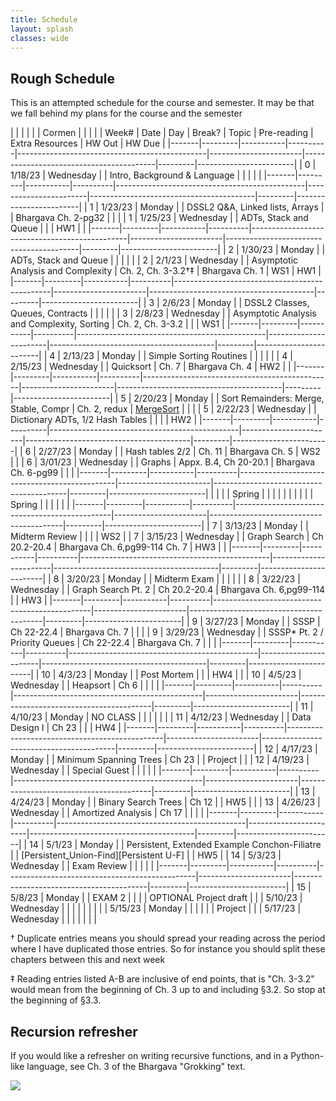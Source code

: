 ```yaml
---
title: Schedule 
layout: splash
classes: wide
---
```


## Rough Schedule

This is an attempted schedule for the course and semester. It may be that we fall behind my plans for the course and the semester

|       |         |           |          |                                               | Cormen                |                                         |         |                        |
| Week# | Date    | Day       | Break?   | Topic                                         | Pre-reading           | Extra Resources                         | HW Out  | HW Due                 |
|-------|---------|-----------|----------|-----------------------------------------------|-----------------------|-----------------------------------------|---------|------------------------|
| 0     | 1/18/23 | Wednesday |          | Intro, Background & Language                  |                       |                                         |         |                        |
|-------|---------|-----------|----------|-----------------------------------------------|-----------------------|-----------------------------------------|---------|------------------------|
| 1     | 1/23/23 | Monday    |          | DSSL2 Q&A, Linked lists, Arrays               |                       | Bhargava Ch. 2-pg32                     |         |                        |
| 1     | 1/25/23 | Wednesday |          | ADTs, Stack and Queue                         |                       |                                         | HW1     |                        |
|-------|---------|-----------|----------|-----------------------------------------------|-----------------------|-----------------------------------------|---------|------------------------|
| 2     | 1/30/23 | Monday    |          | ADTs, Stack and Queue                         |                       |                                         |         |                        |
| 2     | 2/1/23  | Wednesday |          | Asymptotic Analysis and Complexity            | Ch. 2, Ch. 3-3.2†‡    | Bhargava Ch. 1                          | WS1     | HW1                    |
|-------|---------|-----------|----------|-----------------------------------------------|-----------------------|-----------------------------------------|---------|------------------------|
| 3     | 2/6/23  | Monday    |          | DSSL2 Classes, Queues, Contracts              |                       |                                         |         |                        |
| 3     | 2/8/23  | Wednesday |          | Asymptotic Analysis and Complexity, Sorting   | Ch. 2, Ch. 3-3.2      |                                         |         | WS1                    |
|-------|---------|-----------|----------|-----------------------------------------------|-----------------------|-----------------------------------------|---------|------------------------|
| 4     | 2/13/23 | Monday    |          | Simple Sorting Routines                       |                       |                                         |         |                        |
| 4     | 2/15/23 | Wednesday |          | Quicksort                                     | Ch. 7                 | Bhargava Ch. 4                          | HW2     |                        |
|-------|---------|-----------|----------|-----------------------------------------------|-----------------------|-----------------------------------------|---------|------------------------|
| 5     | 2/20/23 | Monday    |          | Sort Remainders: Merge, Stable, Compr         | Ch. 2, redux          | [MergeSort][Merge]                      |         |                        |
| 5     | 2/22/23 | Wednesday |          | Dictionary ADTs, 1/2 Hash Tables              |                       |                                         |         | HW2                    |
|-------|---------|-----------|----------|-----------------------------------------------|-----------------------|-----------------------------------------|---------|------------------------|
| 6     | 2/27/23 | Monday    |          | Hash tables 2/2                               | Ch. 11                | Bhargava Ch. 5                          | WS2     |                        |
| 6     | 3/01/23 | Wednesday |          | Graphs                                        | Appx. B.4, Ch 20-20.1 | Bhargava Ch. 6-pg99                     |         |                        |
|-------|---------|-----------|----------|-----------------------------------------------|-----------------------|-----------------------------------------|---------|------------------------|
|       |         |           | Spring   |                                               |                       |                                         |         |                        |
|       |         |           | Spring   |                                               |                       |                                         |         |                        |
|-------|---------|-----------|----------|-----------------------------------------------|-----------------------|-----------------------------------------|---------|------------------------|
| 7     | 3/13/23 | Monday    |          | Midterm Review                                |                       |                                         |         | WS2                    |
| 7     | 3/15/23 | Wednesday |          | Graph Search                                  | Ch 20.2-20.4          | Bhargava Ch. 6,pg99-114 Ch. 7           | HW3     |                        |
|-------|---------|-----------|----------|-----------------------------------------------|-----------------------|-----------------------------------------|---------|------------------------|
| 8     | 3/20/23 | Monday    |          | Midterm Exam                                  |                       |                                         |         |                        |
| 8     | 3/22/23 | Wednesday |          | Graph Search Pt. 2                            | Ch 20.2-20.4          | Bhargava Ch. 6,pg99-114                 |         | HW3                    |
|-------|---------|-----------|----------|-----------------------------------------------|-----------------------|-----------------------------------------|---------|------------------------|
| 9     | 3/27/23 | Monday    |          | SSSP                                          | Ch 22-22.4            | Bhargava Ch. 7                          |         |                        |
| 9     | 3/29/23 | Wednesday |          | SSSP* Pt. 2 / Priority Queues                 | Ch 22-22.4            | Bhargava Ch. 7                          |         |                        |
|-------|---------|-----------|----------|-----------------------------------------------|-----------------------|-----------------------------------------|---------|------------------------|
| 10    | 4/3/23  | Monday    |          | Post Mortem                                   |                       |                                         | HW4     |                        |
| 10    | 4/5/23  | Wednesday |          | Heapsort                                      | Ch 6                  |                                         |         |                        |
|-------|---------|-----------|----------|-----------------------------------------------|-----------------------|-----------------------------------------|---------|------------------------|
| 11    | 4/10/23 | Monday    | NO CLASS |                                               |                       |                                         |         |                        |
| 11    | 4/12/23 | Wednesday |          | Data Design I                                 | Ch 23                 |                                         |         | HW4                    |
|-------|---------|-----------|----------|-----------------------------------------------|-----------------------|-----------------------------------------|---------|------------------------|
| 12    | 4/17/23 | Monday    |          | Minimum Spanning Trees                        | Ch 23                 |                                         | Project |                        |
| 12    | 4/19/23 | Wednesday |          | Special Guest                                 |                       |                                         |         |                        |
|-------|---------|-----------|----------|-----------------------------------------------|-----------------------|-----------------------------------------|---------|------------------------|
| 13    | 4/24/23 | Monday    |          | Binary Search Trees                           | Ch 12                 |                                         | HW5     |                        |
| 13    | 4/26/23 | Wednesday |          | Amortized Analysis                            | Ch 17                 |                                         |         |                        |
|-------|---------|-----------|----------|-----------------------------------------------|-----------------------|-----------------------------------------|---------|------------------------|
| 14    | 5/1/23  | Monday    |          | Persistent, Extended Example Conchon-Filiatre |                       | [Persistent_Union-Find][Persistent U-F] |         | HW5                    |
| 14    | 5/3/23  | Wednesday |          | Exam Review                                   |                       |                                         |         |                        |
|-------|---------|-----------|----------|-----------------------------------------------|-----------------------|-----------------------------------------|---------|------------------------|
| 15    | 5/8/23  | Monday    |          | EXAM 2                                        |                       |                                         |         | OPTIONAL Project draft |
|       | 5/10/23 | Wednesday |          |                                               |                       |                                         |         |                        |
|       | 5/15/23 | Monday    |          |                                               |                       |                                         |         | Project                |
|       | 5/17/23 | Wednesday |          |                                               |                       |                                         |         |                        |



† Duplicate entries means you should spread your reading across the
period where I have duplicated those entries. So for instance you
should split these chapters between this and next week

‡ Reading entries listed A-B are inclusive of end points, that is "Ch.
3-3.2" would mean from the beginning of Ch. 3 up to and including
§3.2. So stop at the beginning of §3.3.

## Recursion refresher

If you would like a refresher on writing recursive functions, and in a
Python-like language, see Ch. 3 of the Bhargava "Grokking" text.


<img src="https://imgs.xkcd.com/comics/tree.png">


[Quick]: https://www.youtube.com/watch?v=ywWBy6J5gz8
[Merge]: https://www.youtube.com/watch?v=XaqR3G_NVoo
[Persistent_Union-Find]: https://www.lri.fr/~conchon/ENSPSaclay/materials/puf-wml07.pdf
